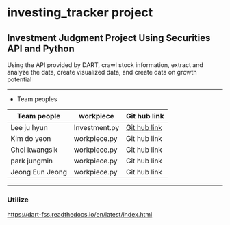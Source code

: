 # investing_tracker project

  ## Investment Judgment Project Using Securities API and Python

Using the API provided by DART, crawl stock information, extract and analyze the data, create visualized data, and create data on growth potential

---


- Team peoples

<!-- TODO... Commit by writing down your file name and hub link, Commit must make Brenches  -->
|Team people |workpiece|Git hub link|
|---|---|---|
|Lee ju hyun|Investment.py|[Git hub link](https://github.com/leeeju)|
|Kim do yeon|workpiece.py|Git hub link|
|Choi kwangsik|workpiece.py|Git hub link|
|park jungmin|workpiece.py|Git hub link|
|Jeong Eun Jeong|workpiece.py|Git hub link|

---
### Utilize
https://dart-fss.readthedocs.io/en/latest/index.html
